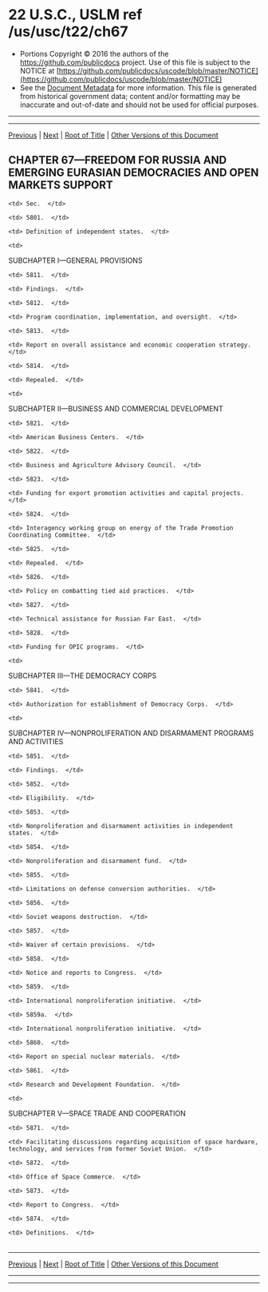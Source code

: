 ---
---

# 22 U.S.C., USLM ref /us/usc/t22/ch67

* Portions Copyright © 2016 the authors of the https://github.com/publicdocs project.
  Use of this file is subject to the NOTICE at [https://github.com/publicdocs/uscode/blob/master/NOTICE](https://github.com/publicdocs/uscode/blob/master/NOTICE)
* See the [Document Metadata](././../../../..//README.md) for more information.
  This file is generated from historical government data; content and/or formatting may be inaccurate and out-of-date and should not be used for official purposes.

----------
----------

[Previous](./../../../..//us/usc/t22/ch66/schIII/m__us_usc_t22_s5732.md) | [Next](./../../../..//us/usc/t22/ch67/m__us_usc_t22_s5801.md) | [Root of Title](./../../../../) | [Other Versions of this Document](https://publicdocs.github.io/go/links?ns=uslm&ref=%2Fus%2Fusc%2Ft22%2Fch67)

## CHAPTER 67—FREEDOM FOR RUSSIA AND EMERGING EURASIAN DEMOCRACIES AND OPEN MARKETS SUPPORT

<table>

  <tr>

    <td> Sec.  </td>

  </tr>

  <tr>

    <td> 5801.  </td>

    <td> Definition of independent states.  </td>

  </tr>

  <tr>

    <td> 

SUBCHAPTER I—GENERAL PROVISIONS  </td>

  </tr>

  <tr>

    <td> 5811.  </td>

    <td> Findings.  </td>

  </tr>

  <tr>

    <td> 5812.  </td>

    <td> Program coordination, implementation, and oversight.  </td>

  </tr>

  <tr>

    <td> 5813.  </td>

    <td> Report on overall assistance and economic cooperation strategy.  </td>

  </tr>

  <tr>

    <td> 5814.  </td>

    <td> Repealed.  </td>

  </tr>

  <tr>

    <td> 

SUBCHAPTER II—BUSINESS AND COMMERCIAL DEVELOPMENT  </td>

  </tr>

  <tr>

    <td> 5821.  </td>

    <td> American Business Centers.  </td>

  </tr>

  <tr>

    <td> 5822.  </td>

    <td> Business and Agriculture Advisory Council.  </td>

  </tr>

  <tr>

    <td> 5823.  </td>

    <td> Funding for export promotion activities and capital projects.  </td>

  </tr>

  <tr>

    <td> 5824.  </td>

    <td> Interagency working group on energy of the Trade Promotion Coordinating Committee.  </td>

  </tr>

  <tr>

    <td> 5825.  </td>

    <td> Repealed.  </td>

  </tr>

  <tr>

    <td> 5826.  </td>

    <td> Policy on combatting tied aid practices.  </td>

  </tr>

  <tr>

    <td> 5827.  </td>

    <td> Technical assistance for Russian Far East.  </td>

  </tr>

  <tr>

    <td> 5828.  </td>

    <td> Funding for OPIC programs.  </td>

  </tr>

  <tr>

    <td> 

SUBCHAPTER III—THE DEMOCRACY CORPS  </td>

  </tr>

  <tr>

    <td> 5841.  </td>

    <td> Authorization for establishment of Democracy Corps.  </td>

  </tr>

  <tr>

    <td> 

SUBCHAPTER IV—NONPROLIFERATION AND DISARMAMENT PROGRAMS AND ACTIVITIES  </td>

  </tr>

  <tr>

    <td> 5851.  </td>

    <td> Findings.  </td>

  </tr>

  <tr>

    <td> 5852.  </td>

    <td> Eligibility.  </td>

  </tr>

  <tr>

    <td> 5853.  </td>

    <td> Nonproliferation and disarmament activities in independent states.  </td>

  </tr>

  <tr>

    <td> 5854.  </td>

    <td> Nonproliferation and disarmament fund.  </td>

  </tr>

  <tr>

    <td> 5855.  </td>

    <td> Limitations on defense conversion authorities.  </td>

  </tr>

  <tr>

    <td> 5856.  </td>

    <td> Soviet weapons destruction.  </td>

  </tr>

  <tr>

    <td> 5857.  </td>

    <td> Waiver of certain provisions.  </td>

  </tr>

  <tr>

    <td> 5858.  </td>

    <td> Notice and reports to Congress.  </td>

  </tr>

  <tr>

    <td> 5859.  </td>

    <td> International nonproliferation initiative.  </td>

  </tr>

  <tr>

    <td> 5859a.  </td>

    <td> International nonproliferation initiative.  </td>

  </tr>

  <tr>

    <td> 5860.  </td>

    <td> Report on special nuclear materials.  </td>

  </tr>

  <tr>

    <td> 5861.  </td>

    <td> Research and Development Foundation.  </td>

  </tr>

  <tr>

    <td> 

SUBCHAPTER V—SPACE TRADE AND COOPERATION  </td>

  </tr>

  <tr>

    <td> 5871.  </td>

    <td> Facilitating discussions regarding acquisition of space hardware, technology, and services from former Soviet Union.  </td>

  </tr>

  <tr>

    <td> 5872.  </td>

    <td> Office of Space Commerce.  </td>

  </tr>

  <tr>

    <td> 5873.  </td>

    <td> Report to Congress.  </td>

  </tr>

  <tr>

    <td> 5874.  </td>

    <td> Definitions.  </td>

  </tr>

</table>

----------

[Previous](./../../../..//us/usc/t22/ch66/schIII/m__us_usc_t22_s5732.md) | [Next](./../../../..//us/usc/t22/ch67/m__us_usc_t22_s5801.md) | [Root of Title](./../../../../) | [Other Versions of this Document](https://publicdocs.github.io/go/links?ns=uslm&ref=%2Fus%2Fusc%2Ft22%2Fch67)

----------
----------



